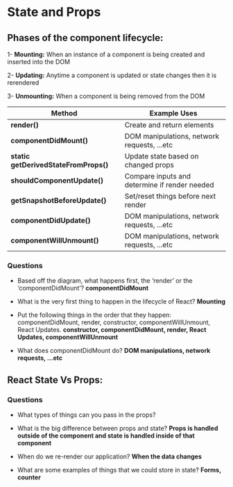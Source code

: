 # State and Props

## Phases of the component lifecycle:
1- **Mounting:** When an instance of a component is being created and inserted into the DOM

2- **Updating:** Anytime a component is updated or state changes then it is rerendered

3- **Unmounting:** When a component is being removed from the DOM


| **Method**                            | **Example Uses**                              |
|---------------------------------------|-----------------------------------------------|
| **render()**                          | Create and return elements                    |
| **componentDidMount()**               | DOM manipulations, network requests, ...etc   |
| **static getDerivedStateFromProps()** | Update state based on changed props           |
| **shouldComponentUpdate()**           | Compare inputs and determine if render needed |
| **getSnapshotBeforeUpdate()**         | Set/reset things before next render           |
| **componentDidUpdate()**              | DOM manipulations, network requests, ...etc   |
| **componentWillUnmount()**            | DOM manipulations, network requests, ...etc   |



### Questions
* Based off the diagram, what happens first, the ‘render’ or the ‘componentDidMount’?
**componentDidMount**

* What is the very first thing to happen in the lifecycle of React?
**Mounting**

* Put the following things in the order that they happen: componentDidMount, render, constructor, componentWillUnmount, React Updates.
**constructor, componentDidMount, render, React Updates, componentWillUnmount**

* What does componentDidMount do?
**DOM manipulations, network requests, ...etc**


## React State Vs Props:
### Questions
* What types of things can you pass in the props?


* What is the big difference between props and state?
**Props is handled outside of the component and state is handled inside of that component**

* When do we re-render our application?
**When the data changes**

* What are some examples of things that we could store in state?
**Forms, counter**